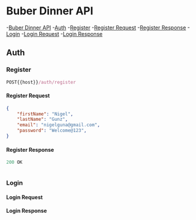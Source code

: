 # Buber Dinner API

-[Buber Dinner API](#buber-dinner-api)
    -[Auth](#auth)
        -[Register](#register)
            -[Register Request](#register-request)
            -[Register Response](#register-response)
        -[Login](#login)
            -[Login Request](#login-request)
            -[Login Response](#login-response)

## Auth

### Register

```js
POST{{host}}/auth/register
```

#### Register Request

```json
{
    "firstName": "Nigel",
    "lastName": "Gunz",
    "email": "nigelguna@gmail.com",
    "password": "Welcome@123",
}
```

#### Register Response

```js
200 OK
```

```json

```

### Login


#### Login Request


#### Login Response
